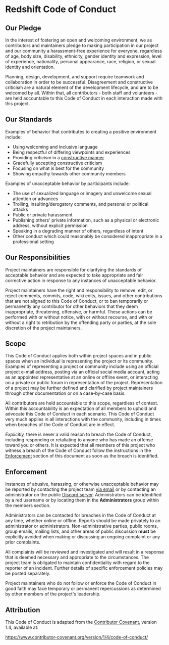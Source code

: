 # Redshift Code of Conduct

## Our Pledge

In the interest of fostering an open and welcoming environment, we as contributors and maintainers pledge to making
participation in our project and our community a harassment-free experience for everyone, regardless of age, body
size, disability, ethnicity, gender identity and expression, level of experience, nationality, personal appearance,
race, religion, or sexual identity and orientation.

Planning, design, development, and support require teamwork and collaboration in order to be successful.  Disagreement
and constructive criticism are a natural element of the development lifecycle, and are to be welcomed by all. Within
that, all contributors - both staff and volunteers - are held accountable to this Code of Conduct in each interaction
made with this project.

## Our Standards

Examples of behavior that contributes to creating a positive environment include:

* Using welcoming and inclusive language
* Being respectful of differing viewpoints and experiences
* Providing criticism in a [constructive manner][yes-and]
* Gracefully accepting constructive criticism
* Focusing on what is best for the community
* Showing empathy towards other community members

Examples of unacceptable behavior by participants include:

* The use of sexualized language or imagery and unwelcome sexual attention or advances
* Trolling, insulting/derogatory comments, and personal or political attacks
* Public or private harassment
* Publishing others' private information, such as a physical or electronic address, without explicit permission
* Speaking in a degrading manner of others, regardless of intent
* Other conduct which could reasonably be considered inappropriate in a professional setting

## Our Responsibilities

Project maintainers are responsible for clarifying the standards of acceptable behavior and are expected to take
appropriate and fair corrective action in response to any instances of unacceptable behavior.

Project maintainers have the right and responsibility to remove, edit, or reject comments, commits, code, wiki edits,
issues, and other contributions that are not aligned to this Code of Conduct, or to ban temporarily or permanently any
contributor for other behaviors that they deem inappropriate, threatening, offensive, or harmful.  These actions can
be performed with or without notice, with or without recourse, and with or without a right to retribution by the
offending party or parties, at the sole discretion of the project maintainers.

## Scope

This Code of Conduct applies both within project spaces and in public spaces when an individual is representing the
project or its community. Examples of representing a project or community include using an official project e-mail
address, posting via an official social media account, acting as an appointed representative at an online or offline
event, or interacting on a private or public forum in representation of the project. Representation of a project may
be further defined and clarified by project maintainers through other documentation or on a case-by-case basis.

All contributors are held accountable to this scope, regardless of context. Within this accountability is an
expectation of all members to uphold and advocate this Code of Conduct in each scenario. This Code of Conduct very
much applies in all interactions with the community, including in times when breaches of the Code of Conduct are in
effect.

*Explicitly,* there is never a valid reason to breach the Code of Conduct, including responding or retaliating to
anyone who has made an offense toward you or others. It is expected that all members of this project who witness a
breach of the Code of Conduct follow the instructions in the [Enforcement](#enforcement) section of this document as
soon as the breach is identified.

## Enforcement

Instances of abusive, harassing, or otherwise unacceptable behavior may be reported by contacting the project team
[via email][email] or by contacting an administrator on the public [Discord server][discord-help].  Administrators
can be identified by a red username or by locating them in the **Administrators** group within the members section.

Administrators can be contacted for breaches in the Code of Conduct at any time, whether online or offline. Reports
should be made privately to an administrator or administrators.  Non-administrative parties, public rooms, group
emails, mailing lists, and other areas of public discussion **must** be explicitly avoided when making or discussing
an ongoing complaint or any prior complaints.

All complaints will be reviewed and investigated and will result in a response that is deemed necessary and
appropriate to the circumstances. The project team is obligated to maintain confidentiality with regard to the
reporter of an incident. Further details of specific enforcement policies may be posted separately.

Project maintainers who do not follow or enforce the Code of Conduct in good faith may face temporary or permanent
repercussions as determined by other members of the project's leadership.

## Attribution

This Code of Conduct is adapted from the [Contributor Covenant][homepage], version 1.4, available at:

https://www.contributor-covenant.org/version/1/4/code-of-conduct/


[email]:        mailto:hello@andrewvaughan.io
[homepage]:     https://www.contributor-covenant.org

[yes-and]:      https://en.wikipedia.org/wiki/Yes,_and...
[discord-help]: https://discord.gg/x8XBVSB
